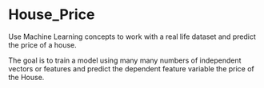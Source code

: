 # House_Price
Use Machine Learning concepts to work with a real life dataset and predict the price of a house.

The goal is to train a model using many many numbers of independent vectors or features and predict the dependent feature variable the price of the House. 
